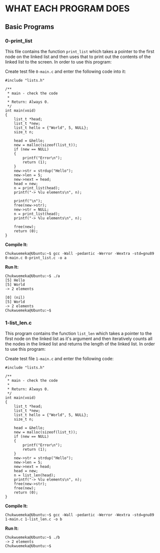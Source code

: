 # WHAT EACH PROGRAM DOES

## Basic Programs

### 0-print_list
This file contains the function `print_list` which takes a pointer to the first node on the linked list and then uses that to print out the contents of the linked list to the screen. In order to use this program:

Create test file `0-main.c` and enter the following code into it:
```
#include "lists.h"

/**
 * main - check the code
 *
 * Return: Always 0.
 */
int main(void)
{
    list_t *head;
    list_t *new;
    list_t hello = {"World", 5, NULL};
    size_t n;

    head = &hello;
    new = malloc(sizeof(list_t));
    if (new == NULL)
    {
        printf("Error\n");
        return (1);
    }
    new->str = strdup("Hello");
    new->len = 5;
    new->next = head;
    head = new;
    n = print_list(head);
    printf("-> %lu elements\n", n);

    printf("\n");
    free(new->str);
    new->str = NULL;
    n = print_list(head);
    printf("-> %lu elements\n", n);

    free(new);
    return (0);
}
```
**Compile It:**
```
Chukwuemeka@Ubuntu:~$ gcc -Wall -pedantic -Werror -Wextra -std=gnu89 0-main.c 0-print_list.c -o a
``` 
**Run It:**
```
Chukwuemeka@Ubuntu:~$ ./a 
[5] Hello
[5] World
-> 2 elements

[0] (nil)
[5] World
-> 2 elements
Chukwuemeka@Ubuntu:~$ 
```
### 1-list_len.c
This program contains the function `list_len` which takes a pointer to the first node on the linked list as it's argument and then iteratively counts all the nodes in the linked list and returns the length of the linked list. In order to use this program:

Create test file `1-main.c` and enter the following code:
```
#include "lists.h"

/**
 * main - check the code
 *
 * Return: Always 0.
 */
int main(void)
{
    list_t *head;
    list_t *new;
    list_t hello = {"World", 5, NULL};
    size_t n;

    head = &hello;
    new = malloc(sizeof(list_t));
    if (new == NULL)
    {
        printf("Error\n");
        return (1);
    }
    new->str = strdup("Hello");
    new->len = 5;
    new->next = head;
    head = new;
    n = list_len(head);
    printf("-> %lu elements\n", n);
    free(new->str);
    free(new);
    return (0);
}
```
**Compile It:**
```
Chukwuemeka@Ubuntu:~$ gcc -Wall -pedantic -Werror -Wextra -std=gnu89 1-main.c 1-list_len.c -o b
```
**Run It:**
```
Chukwuemeka@Ubuntu:~$ ./b 
-> 2 elements
Chukwuemeka@Ubuntu:~$ 
```


